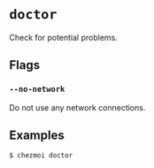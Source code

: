 # `doctor`

Check for potential problems.

## Flags

### `--no-network`

Do not use any network connections.

## Examples

```console
$ chezmoi doctor
```
